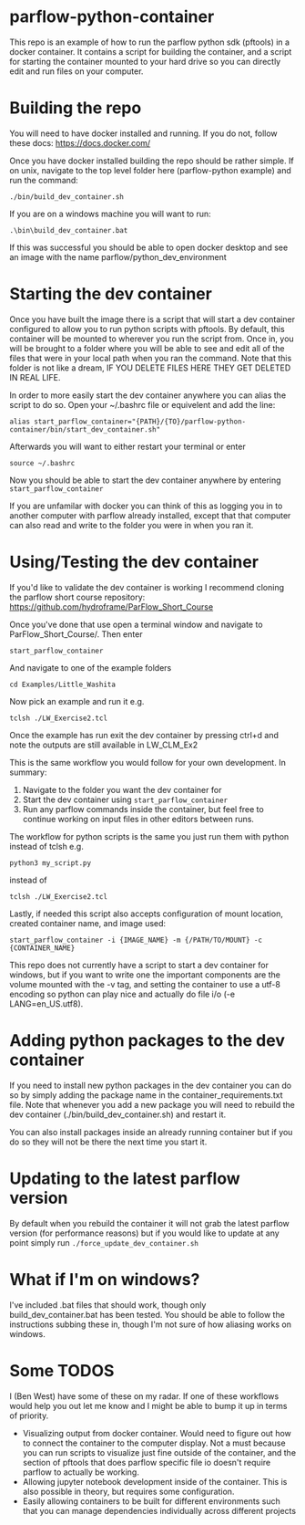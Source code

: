 # parflow-python-container
This repo is an example of how to run the parflow python sdk (pftools) in a docker container. It contains a script for building the container, and a script for starting the container mounted to your hard drive so you can directly edit and run files on your computer.

# Building the repo
You will need to have docker installed and running. If you do not, follow these docs: https://docs.docker.com/

Once you have docker installed building the repo should be rather simple. If on unix, navigate to the top level folder here (parflow-python example) and run the command:
```
./bin/build_dev_container.sh
```
If you are on a windows machine you will want to run:
```
.\bin\build_dev_container.bat
```
If this was successful you should be able to open docker desktop and see an image with the name parflow/python_dev_environment

# Starting the dev container 
Once you have built the image there is a script that will start a dev container configured to allow you to run python scripts with pftools. By default, this container will be mounted to wherever you run the script from. Once in, you will be brought to a folder where you will be able to see and edit all of the files that were in your local path when you ran the command. Note that this folder is not like a dream, IF YOU DELETE FILES HERE THEY GET DELETED IN REAL LIFE.

In order to more easily start the dev container anywhere you can alias the script to do so. Open your ~/.bashrc file or equivelent and add the line:
```
alias start_parflow_container="{PATH}/{TO}/parflow-python-container/bin/start_dev_container.sh"
```
Afterwards you will want to either restart your terminal or enter
```
source ~/.bashrc
```
Now you should be able to start the dev container anywhere by entering ```start_parflow_container```

If you are unfamilar with docker you can think of this as logging you in to another computer with parflow already installed, except that that computer can also read and write to the folder you were in when you ran it.

# Using/Testing the dev container
If you'd like to validate the dev container is working I recommend cloning the parflow short course repository: https://github.com/hydroframe/ParFlow_Short_Course

Once you've done that use open a terminal window and navigate to ParFlow_Short_Course/. Then enter 
```
start_parflow_container
```
And navigate to one of the example folders
```
cd Examples/Little_Washita
```
Now pick an example and run it e.g. 
```
tclsh ./LW_Exercise2.tcl
```

Once the example has run exit the dev container by pressing ctrl+d and note the outputs are still available in LW_CLM_Ex2

This is the same workflow you would follow for your own development. In summary:
1) Navigate to the folder you want the dev container for
2) Start the dev container using ```start_parflow_container```
3) Run any parflow commands inside the container, but feel free to continue working on input files in other editors between runs.

The workflow for python scripts is the same you just run them with python instead of tclsh e.g.
```
python3 my_script.py
```
instead of 
```
tclsh ./LW_Exercise2.tcl
```

Lastly, if needed this script also accepts configuration of mount location, created container name, and image used:
```
start_parflow_container -i {IMAGE_NAME} -m {/PATH/TO/MOUNT} -c {CONTAINER_NAME}
```

This repo does not currently have a script to start a dev container for windows, but if you want to write one the important components are the volume mounted with the -v tag, and setting the container to use a utf-8 encoding so python can play nice and actually do file i/o (-e LANG=en_US.utf8).


# Adding python packages to the dev container
If you need to install new python packages in the dev container you can do so by simply adding the package name in the container_requirements.txt file. Note that whenever you add a new package you will need to rebuild the dev container (./bin/build_dev_container.sh) and restart it.

You can also install packages inside an already running container but if you do so they will not be there the next time you start it.

# Updating to the latest parflow version
By default when you rebuild the container it will not grab the latest parflow version (for performance reasons) but if you would like to update at any point simply run ```./force_update_dev_container.sh```

# What if I'm on windows?
I've included .bat files that should work, though only build_dev_container.bat has been tested. You should be able to follow the instructions subbing these in, though I'm not sure of how aliasing works on windows.

# Some TODOS
I (Ben West) have some of these on my radar. If one of these workflows would help you out let me know and I might be able to bump it up in terms of priority.
- Visualizing output from docker container. Would need to figure out how to connect the container to the computer display. Not a must because you can run scripts to visualize just fine outside of the container, and the section of pftools that does parflow specific file io doesn't require parflow to actually be working.
- Allowing jupyter notebook development inside of the container. This is also possible in theory, but requires some configuration.
- Easily allowing containers to be built for different environments such that you can manage dependencies individually across different projects



